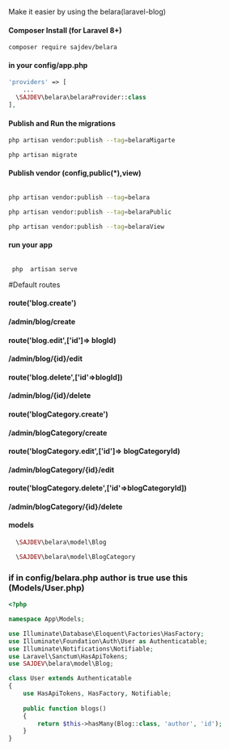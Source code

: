 Make it easier by using the belara(laravel-blog)


#### Composer Install (for Laravel 8+)

	composer require sajdev/belara


#### in your config/app.php 
```php
'providers' => [
	...
  \SAJDEV\belara\belaraProvider::class
],
```
#### Publish and Run the migrations

```bash
php artisan vendor:publish --tag=belaraMigarte 

php artisan migrate
```

#### Publish vendor (config,public(*),view)
```bash

php artisan vendor:publish --tag=belara

php artisan vendor:publish --tag=belaraPublic

php artisan vendor:publish --tag=belaraView

```

#### run your app 
```bash

 php  artisan serve

```

#Default routes
#### route('blog.create')
#### /admin/blog/create   

#### route('blog.edit',['id']=> blogId)
#### /admin/blog/{id}/edit

#### route('blog.delete',['id'=>blogId])
#### /admin/blog/{id}/delete

#### route('blogCategory.create')
#### /admin/blogCategory/create   

#### route('blogCategory.edit',['id']=> blogCategoryId)
#### /admin/blogCategory/{id}/edit

#### route('blogCategory.delete',['id'=>blogCategoryId])
#### /admin/blogCategory/{id}/delete







#### models 

```php
  \SAJDEV\belara\model\Blog

  \SAJDEV\belara\model\BlogCategory
```



### if in config/belara.php author is true use this (Models/User.php)
```php
<?php

namespace App\Models;

use Illuminate\Database\Eloquent\Factories\HasFactory;
use Illuminate\Foundation\Auth\User as Authenticatable;
use Illuminate\Notifications\Notifiable;
use Laravel\Sanctum\HasApiTokens;
use SAJDEV\belara\model\Blog;

class User extends Authenticatable
{
    use HasApiTokens, HasFactory, Notifiable;
    
    public function blogs()
    {
        return $this->hasMany(Blog::class, 'author', 'id');
    }
}
```




